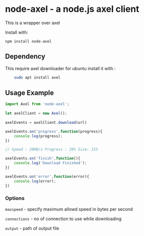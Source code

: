 node-axel - a node.js axel client
===========================

This is a wrapper over axel

Install with:

    npm install node-axel

## Dependency

This require axel downloader for ubuntu install it with : 

```sh
    sudo apt install axel
```

## Usage Example

```js
import Axel from 'node-axel';
    
let axelClient = new Axel();
    
axelEvents = axelClient.download(url)

axelEvents.on('progress',function(progress){
    console.log(progress);
})

// Speed : 20KB/s Progress : 20% Size: 123 

axelEvents.on('finish',function(){
    console.log('Download Finished');
})

axelEvents.on('error',function(error){
    console.log(error);
})

```

### Options

`maxspeed` - specify maximum allowd speed in bytes per second

`connections` - no of connection to use while downloading

`output` - path of output file
